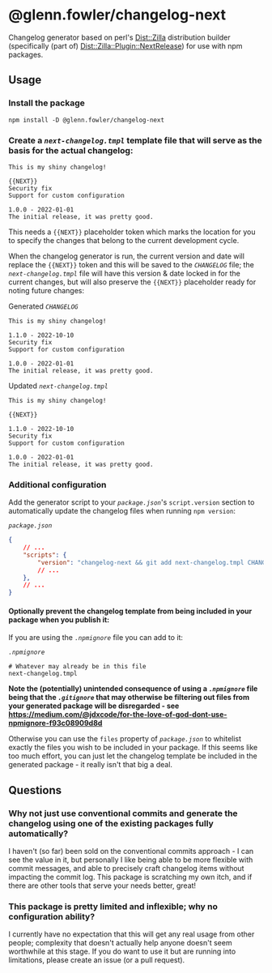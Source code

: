 # @glenn.fowler/changelog-next
Changelog generator based on perl's [Dist::Zilla](https://dzil.org) distribution builder (specifically (part of) [Dist::Zilla::Plugin::NextRelease](https://metacpan.org/pod/Dist::Zilla::Plugin::NextRelease)) for use with npm packages.

## Usage

### Install the package

```shell
npm install -D @glenn.fowler/changelog-next
```

### Create a _`next-changelog.tmpl`_ template file that will serve as the basis for the actual changelog:

```
This is my shiny changelog!

{{NEXT}}
Security fix
Support for custom configuration

1.0.0 - 2022-01-01
The initial release, it was pretty good.
```

This needs a `{{NEXT}}` placeholder token which marks the location for you to specify the changes that belong to the current development cycle.

When the changelog generator is run, the current version and date will replace the `{{NEXT}}` token and this will be saved to the _`CHANGELOG`_ file; the _`next-changelog.tmpl`_ file will have this version & date locked in for the current changes, but will also preserve the `{{NEXT}}` placeholder ready for noting future changes:

Generated _`CHANGELOG`_
```
This is my shiny changelog!

1.1.0 - 2022-10-10
Security fix
Support for custom configuration

1.0.0 - 2022-01-01
The initial release, it was pretty good.
```

Updated _`next-changelog.tmpl`_
```
This is my shiny changelog!

{{NEXT}}

1.1.0 - 2022-10-10
Security fix
Support for custom configuration

1.0.0 - 2022-01-01
The initial release, it was pretty good.
```

### Additional configuration

Add the generator script to your _`package.json`_'s `script.version` section to automatically update the changelog files when running `npm version`:

_`package.json`_
```json
{
	// ...
	"scripts": {
		"version": "changelog-next && git add next-changelog.tmpl CHANGELOG",
		// ...
	},
	// ...
}
```

#### Optionally prevent the changelog template from being included in your package when you publish it:

If you are using the _`.npmignore`_ file you can add to it:

_`.npmignore`_
```
# Whatever may already be in this file
next-changelog.tmpl
```

**Note the (potentially) unintended consequence of using a _`.npmignore`_ file being that the _`.gitignore`_ that may otherwise be filtering out files from your generated package will be disregarded - see https://medium.com/@jdxcode/for-the-love-of-god-dont-use-npmignore-f93c08909d8d**

Otherwise you can use the `files` property of _`package.json`_ to whitelist exactly the files you wish to be included in your package. If this seems like too much effort, you can just let the changelog template be included in the generated package - it really isn't that big a deal.

## Questions

### Why not just use conventional commits and generate the changelog using one of the existing packages fully automatically?
I haven't (so far) been sold on the conventional commits approach - I can see the value in it, but personally I like being able to be more flexible with commit messages, and able to precisely craft changelog items without impacting the commit log. This package is scratching my own itch, and if there are other tools that serve your needs better, great!

### This package is pretty limited and inflexible; why no configuration ability?
I currently have no expectation that this will get any real usage from other people; complexity that doesn't actually help anyone doesn't seem worthwhile at this stage. If you do want to use it but are running into limitations, please create an issue (or a pull request).
